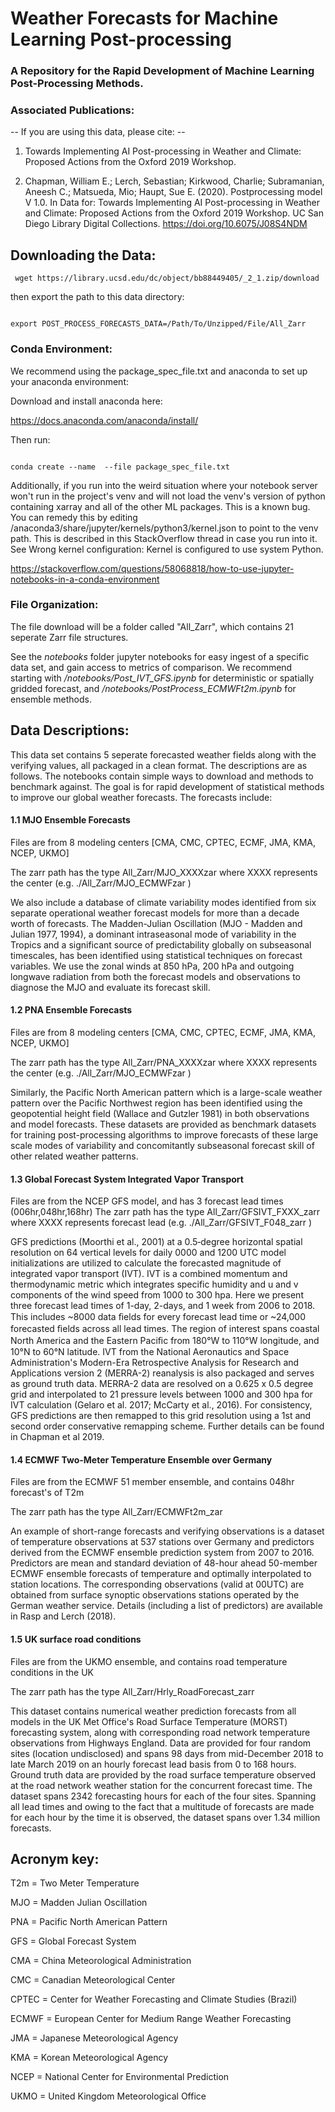 
# Weather Forecasts for Machine Learning Post-processing 

### A Repository for the Rapid Development of Machine Learning Post-Processing Methods. 

### Associated Publications: 

 -- If you are using this data, please cite: --

1) Towards Implementing AI Post-processing in Weather and Climate: Proposed Actions from the Oxford 2019 Workshop.


2) Chapman, William E.; Lerch, Sebastian; Kirkwood, Charlie; Subramanian, Aneesh C.; Matsueda, Mio; Haupt, Sue E. (2020). Postprocessing model V 1.0. In Data for: Towards Implementing AI Post-processing in Weather and Climate: Proposed Actions from the Oxford 2019 Workshop. UC San Diego Library Digital Collections. https://doi.org/10.6075/J08S4NDM


## Downloading the Data: 

<pre><code> wget https://library.ucsd.edu/dc/object/bb88449405/_2_1.zip/download
</code></pre>

then export the path to this data directory: 
<pre><code> 
export POST_PROCESS_FORECASTS_DATA=/Path/To/Unzipped/File/All_Zarr
</code></pre>

### Conda Environment: 

We recommend using the package_spec_file.txt and anaconda to set up your anaconda environment: 

Download and install anaconda here: 

https://docs.anaconda.com/anaconda/install/

Then run:

<pre><code> 
conda create --name <env> --file package_spec_file.txt
</code></pre>

Additionally, if you run into the weird situation where your notebook server won't run in the project's venv and will not load the venv's version of python containing xarray and all of the other ML packages.  This is a known bug. You can remedy this by editing /anaconda3/share/jupyter/kernels/python3/kernel.json to point to the venv path.  This is described in this StackOverflow thread in case you run into it.  See Wrong kernel configuration: Kernel is configured to use system Python.

https://stackoverflow.com/questions/58068818/how-to-use-jupyter-notebooks-in-a-conda-environment

### File Organization: 
The file download will be a folder called "All_Zarr", which contains 21 seperate Zarr file structures. 

See the *notebooks* folder jupyter notebooks for easy ingest of a specific data set, and gain access to metrics of comparison. We recommend starting with */notebooks/Post_IVT_GFS.ipynb* for deterministic or spatially gridded forecast, and */notebooks/PostProcess_ECMWFt2m.ipynb* for ensemble methods.


## Data Descriptions: 

This data set contains 5 seperate forecasted weather fields along with the verifying values, all packaged in a clean format. 
The descriptions are as follows. The notebooks contain simple ways to download and methods to benchmark against. The goal is for rapid development of statistical methods to improve our global weather forecasts. The forecasts include: 


#### 1.1 MJO Ensemble Forecasts

Files are from 8 modeling centers [CMA, CMC, CPTEC, ECMF, JMA, KMA, NCEP, UKMO] 

The zarr path has the type All_Zarr/MJO_XXXXzar where XXXX represents the center (e.g. ./All_Zarr/MJO_ECMWFzar )

We also include a database of climate variability modes identified from six separate operational weather forecast models for more than a decade worth of forecasts. The Madden-Julian Oscillation (MJO - Madden and Julian 1977, 1994), a dominant intraseasonal mode of variability in the Tropics and a significant source of predictability globally on subseasonal timescales, has been identified using statistical techniques on forecast variables. We use the zonal winds at 850 hPa, 200 hPa and outgoing longwave radiation from both the forecast models and observations to diagnose the MJO and evaluate its forecast skill. 

#### 1.2 PNA Ensemble Forecasts

Files are from 8 modeling centers [CMA, CMC, CPTEC, ECMF, JMA, KMA, NCEP, UKMO]

The zarr path has the type All_Zarr/PNA_XXXXzar where XXXX represents the center (e.g. ./All_Zarr/MJO_ECMWFzar )


Similarly, the Pacific North American pattern which is a large-scale weather pattern over the Pacific Northwest region has been identified using the geopotential height field (Wallace and Gutzler 1981) in both observations and model forecasts. These datasets are provided as benchmark datasets for training post-processing algorithms to improve forecasts of these large scale modes of variability and concomitantly subseasonal forecast skill of other related weather patterns.  


#### 1.3 Global Forecast System Integrated Vapor Transport 
Files are from the NCEP GFS model, and has 3 forecast lead times (006hr,048hr,168hr) 
The zarr path has the type All_Zarr/GFSIVT_FXXX_zarr where XXXX represents forecast lead (e.g. ./All_Zarr/GFSIVT_F048_zarr )


GFS predictions (Moorthi et al., 2001) at a 0.5‐degree horizontal spatial resolution on 64 vertical levels for daily 0000 and 1200 UTC model initializations are utilized to calculate the forecasted magnitude of integrated vapor transport (IVT). IVT is a combined momentum and thermodynamic metric which integrates specific humidity and u and v components of the wind speed from 1000 to 300 hpa. Here we present three forecast lead times of 1-day, 2-days, and 1 week from 2006 to 2018. This includes ~8000 data ﬁelds for every forecast lead time or ~24,000 forecasted ﬁelds across all lead times. The region of interest spans coastal North America and the Eastern Paciﬁc from 180°W to 110°W longitude, and 10°N to 60°N latitude. IVT from the National Aeronautics and Space Administration's Modern-Era Retrospective Analysis for Research and Applications version 2 (MERRA-2) reanalysis is also packaged and serves as ground truth data. MERRA-2 data are resolved on a 0.625 x 0.5 degree grid and interpolated to 21 pressure levels between 1000 and 300 hpa for IVT calculation (Gelaro et al. 2017; McCarty et al., 2016). For consistency, GFS predictions are then remapped to this grid resolution using a 1st and second order conservative remapping scheme. Further details can be found in Chapman et al 2019. 
 
#### 1.4 ECMWF Two-Meter Temperature Ensemble over Germany 
Files are from the ECMWF 51 member ensemble, and contains 048hr forecast's of T2m 

The zarr path has the type All_Zarr/ECMWFt2m_zar

 
An example of short-range forecasts and verifying observations is a dataset of temperature observations at 537 stations over Germany and predictors derived from the ECMWF ensemble prediction system from 2007 to 2016. Predictors are mean and standard deviation of 48-hour ahead 50-member ECMWF ensemble forecasts of temperature and optimally interpolated to station locations. The corresponding observations (valid at 00UTC) are obtained from surface synoptic observations stations operated by the German weather service. Details (including a list of predictors) are available in Rasp and Lerch (2018).
 
#### 1.5 UK surface road conditions
Files are from the UKMO ensemble, and contains road temperature conditions in the UK 

The zarr path has the type All_Zarr/Hrly_RoadForecast_zarr

 
This dataset contains numerical weather prediction forecasts from all models in the UK Met Office's Road Surface Temperature (MORST) forecasting system, along with corresponding road network temperature observations from Highways England. Data are provided for four random sites (location undisclosed) and spans 98 days from mid-December 2018 to late March 2019 on an hourly forecast lead basis from 0 to 168 hours. Ground truth data are provided by the road surface temperature observed at the road network weather station for the concurrent forecast time. The dataset spans 2342 forecasting hours for each of the four sites. Spanning all lead times and owing to the fact that a multitude of forecasts are made for each hour by the time it is observed, the dataset spans over 1.34 million forecasts.


Acronym key:
---
T2m  = Two Meter Temperature 

MJO = Madden Julian Oscillation

PNA = Pacific North American Pattern 

GFS = Global Forecast System 

CMA = China Meteorological Administration

CMC = Canadian Meteorological Center

CPTEC = Center for Weather Forecasting and Climate Studies (Brazil)

ECMWF = European Center for Medium Range Weather Forecasting 

JMA = Japanese Meteorological Agency

KMA = Korean Meteorological Agency

NCEP = National Center for Environmental Prediction

UKMO = United Kingdom Meteorological Office






